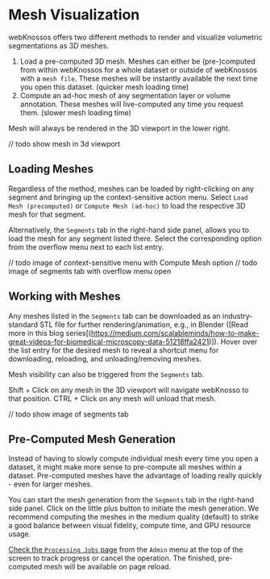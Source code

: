 # Mesh Visualization
webKnossos offers two different methods to render and visualize volumetric segmentations as 3D meshes.

1. Load a pre-computed 3D mesh. Meshes can either be (pre-)computed from within webKnossos for a whole dataset or outside of webKnossos with a `mesh file`. These meshes will be instantly available the next time you open this dataset. (quicker mesh loading time)
2. Compute an ad-hoc mesh of any segmentation layer or volume annotation. These meshes will live-computed any time you request them. (slower mesh loading time)

Mesh will always be rendered in the 3D viewport in the lower right. 

// todo show mesh in 3d viewport

## Loading Meshes
Regardless of the method, meshes can be loaded by right-clicking on any segment and bringing up the context-sensitive action menu. Select `Load Mesh (precomputed)` or `Compute Mesh (ad-hoc)` to load the respective 3D mesh for that segment.

Alternatively, the `Segments` tab in the right-hand side panel, allows you to load the mesh for any segment listed there. Select the corresponding option from the overflow menu next to each list entry.

// todo image of context-sensitive menu with Compute Mesh option
// todo image of segments tab with overflow menu open

## Working with Meshes
Any meshes listed in the `Segments` tab can be downloaded as an industry-standard STL file for further rendering/animation, e.g., in Blender ([Read more in this blog series[(https://medium.com/scalableminds/how-to-make-great-videos-for-biomedical-microscopy-data-51218ffa2421)]). Hover over the list entry for the desired mesh to reveal a shortcut menu for downloading, reloading, and unloading/removing meshes.

Mesh visibility can also be triggered from the `Segments` tab.

Shift + Click on any mesh in the 3D viewport will navigate webKnosso to that position.
CTRL + Click on any mesh will unload that mesh.

// todo show image of segments tab

## Pre-Computed Mesh Generation
Instead of having to slowly compute individual mesh every time you open a dataset, it might make more sense to pre-compute all meshes within a dataset. Pre-computed meshes have the advantage of loading really quickly - even for larger meshes.

You can start the mesh generation from the `Segments` tab in the right-hand side panel. Click on the little plus button to initiate the mesh generation. We recommend computing the meshes in the medium quality (default) to strike a good balance between visual fidelity, compute time, and GPU resource usage.

[Check the `Processing Jobs` page](./jobs.md) from the `Admin` menu at the top of the screen to track progress or cancel the operation. The finished, pre-computed mesh will be available on page reload. 